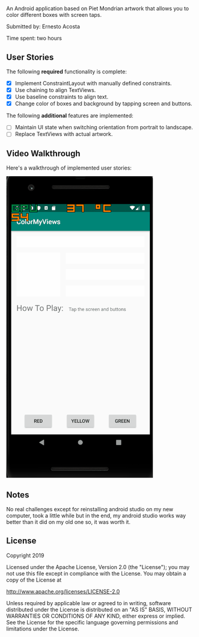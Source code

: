 # <ColorMyViews>

An Android application based on Piet Mondrian artwork that allows you to color different boxes with screen taps.

Submitted by: Ernesto Acosta

Time spent: two hours

## User Stories

The following **required** functionality is complete:

* [x] Implement ConstraintLayout with manually defined constraints.
* [x] Use chaining to align TextViews.
* [x] Use baseline constraints to align text.
* [x] Change color of boxes and background by tapping screen and buttons.

The following **additional** features are implemented:

* [ ] Maintain UI state when switching orientation from portrait to landscape.
* [ ] Replace TextViews with actual artwork.

## Video Walkthrough 

Here's a walkthrough of implemented user stories:

<img src='ColorMyViews.gif' title='Color My Views animated demo' alt='Color My Views demo' />

## Notes

No real challenges except for reinstalling android studio on my new computer, took a little while
but in the end, my android studio works way better than it did on my old one so, it was worth it.

## License

Copyright 2019 <name>

Licensed under the Apache License, Version 2.0 (the "License");
you may not use this file except in compliance with the License.
You may obtain a copy of the License at

http://www.apache.org/licenses/LICENSE-2.0

Unless required by applicable law or agreed to in writing, software
distributed under the License is distributed on an "AS IS" BASIS,
WITHOUT WARRANTIES OR CONDITIONS OF ANY KIND, either express or implied.
See the License for the specific language governing permissions and
limitations under the License.
